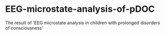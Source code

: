# EEG-microstate-analysis-of-pDOC
The result of 'EEG microstate analysis in children with prolonged disorders of consciousness'
